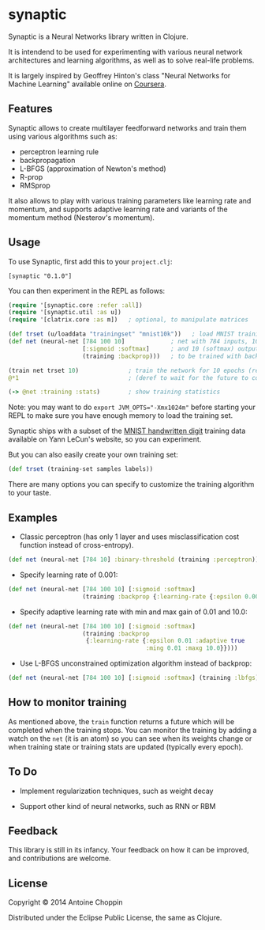 # synaptic

Synaptic is a Neural Networks library written in Clojure.

It is intendend to be used for experimenting with various neural network
architectures and learning algorithms, as well as to solve real-life
problems.

It is largely inspired by Geoffrey Hinton's class "Neural Networks
for Machine Learning" available online on
[Coursera](https://class.coursera.org/neuralnets-2012-001).

## Features

Synaptic allows to create multilayer feedforward networks and train them
using various algorithms such as:
- perceptron learning rule
- backpropagation
- L-BFGS (approximation of Newton's method)
- R-prop
- RMSprop

It also allows to play with various training parameters like learning
rate and momentum, and supports adaptive learning rate and variants of
the momentum method (Nesterov's momentum).

## Usage

To use Synaptic, first add this to your `project.clj`:

```
[synaptic "0.1.0"]
```

You can then experiment in the REPL as follows:

```clojure
(require '[synaptic.core :refer :all])
(require '[synaptic.util :as u])
(require '[clatrix.core :as m])   ; optional, to manipulate matrices

(def trset (u/loaddata "trainingset" "mnist10k"))   ; load MNIST training set
(def net (neural-net [784 100 10]             ; net with 784 inputs, 100 hidden units
                     [:sigmoid :softmax]      ; and 10 (softmax) outputs
                     (training :backprop)))   ; to be trained with backpropagation

(train net trset 10)              ; train the network for 10 epochs (returns a future)
@*1                               ; (deref to wait for the future to complete)

(-> @net :training :stats)        ; show training statistics
```

Note: you may want to do `export JVM_OPTS="-Xmx1024m"` before starting your
REPL to make sure you have enough memory to load the training set.

Synaptic ships with a subset of the
[MNIST handwritten digit](http://yann.lecun.com/exdb/mnist/)
training data available on Yann LeCun's website, so you can experiment.

But you can also easily create your own training set:

```clojure
(def trset (training-set samples labels))
```

There are many options you can specify to customize the training algorithm to
your taste.

## Examples

- Classic perceptron (has only 1 layer and uses misclassification cost function 
instead of cross-entropy).

```clojure
(def net (neural-net [784 10] :binary-threshold (training :perceptron)))
```

- Specify learning rate of 0.001:

```clojure
(def net (neural-net [784 100 10] [:sigmoid :softmax]
                     (training :backprop {:learning-rate {:epsilon 0.001}})))
```

- Specify adaptive learning rate with min and max gain of 0.01 and 10.0:

```clojure
(def net (neural-net [784 100 10] [:sigmoid :softmax]
                     (training :backprop
                      {:learning-rate {:epsilon 0.01 :adaptive true
                                       :ming 0.01 :maxg 10.0}})))
```

- Use L-BFGS unconstrained optimization algorithm instead of backprop:

```clojure
(def net (neural-net [784 100 10] [:sigmoid :softmax] (training :lbfgs)))
```

## How to monitor training

As mentioned above, the `train` function returns a future which will be
completed when the training stops.  You can monitor the training by adding
a watch on the `net` (it is an atom) so you can see when its weights change
or when training state or training stats are updated (typically every epoch).

## To Do

- Implement regularization techniques, such as weight decay

- Support other kind of neural networks, such as RNN or RBM

## Feedback

This library is still in its infancy.
Your feedback on how it can be improved, and contributions are welcome.

## License

Copyright © 2014 Antoine Choppin

Distributed under the Eclipse Public License, the same as Clojure.

